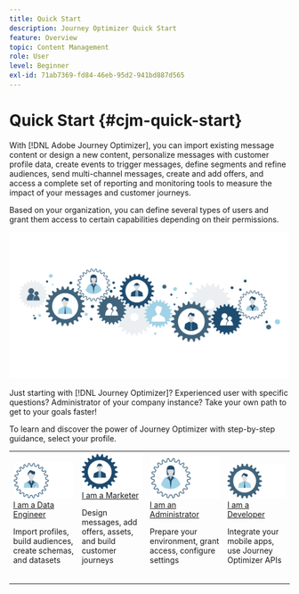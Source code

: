```yaml
---
title: Quick Start
description: Journey Optimizer Quick Start
feature: Overview
topic: Content Management
role: User
level: Beginner
exl-id: 71ab7369-fd84-46eb-95d2-941bd887d565
---
```

# Quick Start {#cjm-quick-start}

With [!DNL Adobe Journey Optimizer], you can import existing message content or design a new content, personalize messages with customer profile data, create events to trigger messages, define segments and refine audiences, send multi-channel messages, create and add offers, and access a complete set of reporting and monitoring tools to measure the impact of your messages and customer journeys.

Based on your organization, you can define several types of users and grant them access to certain capabilities depending on their permissions.

![](../using/assets/do-not-localize/AJO-users.jpeg) 

Just starting with [!DNL Journey Optimizer]? Experienced user with specific questions? Administrator of your company instance? Take your own path to get to your goals faster!

To learn and discover the power of Journey Optimizer with step-by-step guidance, select your profile.

<table>
<tr>
  <td valign="bottom">
    <a href="../path/data-engineer.md">
      <img alt="Data Engineer" src="../using/assets/do-not-localize/user-1.jpeg"/>
    </a>
    <div>
    <a href="../path/data-engineer.md">I am a Data Engineer</a>
     <p>Import profiles, build audiences, create schemas, and datasets
    <p>
    </div>
    <br>
  </td>
  <td valign="bottom">
      <a href="../path/marketer.md">
       <img alt="Marketer" src="../using/assets/do-not-localize/user-3.jpeg" />
       </a>
    <div><a href="../path/marketer.md">I am a Marketer</a>
     <p>Design messages, add offers, assets, and build customer journeys
    <p>
    </div>
    <br>
  </td>
  <td valign="bottom">
    <a href="../path/administrator.md">
      <img alt="Administrator" src="../using/assets/do-not-localize/user-2.jpeg" />
    </a>
    <div>
    <a href="../path/administrator.md">I am an Administrator</a>
     <p>Prepare your environment, grant access, configure settings
    <p>
    </div>
    <br>
  </td>
    <td valign="bottom">
    <a href="../path/developer.md">
      <img alt="Developer" src="../using/assets/do-not-localize/user-4.jpeg" />
    </a>
    <div>
    <a href="../path/developer.md">I am a Developer</a>
     <p>Integrate your mobile apps, use Journey Optimizer APIs
    <p>
    </div>
    <br>
  </td>
</tr>
</table>

